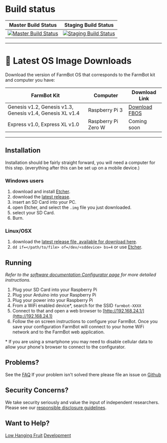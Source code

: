 # Build status
| Master Build Status  | Staging Build Status |
| :---: | :---: |
| [![Master Build Status](https://circleci.com/gh/FarmBot/farmbot_os/tree/master.svg?style=svg)](https://circleci.com/gh/FarmBot/farmbot_os/tree/master) | [![Staging Build Status](https://circleci.com/gh/FarmBot/farmbot_os/tree/staging.svg?style=svg)](https://circleci.com/gh/FarmBot/farmbot_os/tree/staging) |
---

<!-- DON'T CHANGE THE TEXT BELOW. It is used in documentation links. -->
# :floppy_disk: Latest OS Image Downloads
<!-- DON'T CHANGE THE TEXT ABOVE. It is used in documentation links. -->

Download the version of FarmBot OS that corresponds to the FarmBot kit and computer you have:

| FarmBot Kit  | Computer | Download Link |
| --- | --- | --- |
| Genesis v1.2, Genesis v1.3, Genesis v1.4, Genesis XL v1.4 | Raspberry Pi 3 | [Download FBOS](https://github.com/FarmBot/farmbot_os/releases/download/v8.2.0/farmbot-rpi3-8.2.0.img) |
| Express v1.0, Express XL v1.0 | Raspberry Pi Zero W | Coming soon |

---

## Installation
Installation should be fairly straight forward, you will need a computer for this step.
(everything after this can be set up on a mobile device.)

### Windows users

 1. download and install [Etcher](https://etcher.io/).
 0. download the [latest release](#floppy_disk-latest-os-image-downloads).
 0. insert an SD Card into your PC.
 0. open Etcher, and select the `.img` file you just downloaded.
 0. select your SD Card.
 0. Burn.

### Linux/OSX

 1. download the [latest release file, available for download here](#floppy_disk-latest-os-image-downloads).
 0. ```dd if=</path/to/file> of=/dev/<sddevice> bs=4``` or use [Etcher](https://etcher.io/).

## Running
_Refer to the [software documentation Configurator page](https://software.farm.bot/docs/configurator) for more detailed instructions._

 1. Plug your SD Card into your Raspberry Pi
 0. Plug your Arduino into your Raspberry Pi
 0. Plug your power into your Raspberry Pi
 0. From a WiFi enabled device*, search for the SSID `farmbot-XXXX`
 0. Connect to that and open a web browser to [http://192.168.24.1/](http://192.168.24.1)
 0. Follow the on screen instructions to configure your FarmBot. Once you save your configuration FarmBot will connect to your home WiFi network and to the FarmBot web application.

\* If you are using a smartphone you may need to disable cellular data to allow your phone's browser to connect to the configurator.

## Problems?

See the [FAQ](docs/FAQ.md)
If your problem isn't solved there please file an issue on [Github](https://github.com/FarmBot-Labs/farmbot_os/issues/new)

## Security Concerns?

We take security seriously and value the input of independent researchers. Please see our [responsible disclosure guidelines](https://farm.bot/responsible-disclosure-of-security-vulnerabilities/).

## Want to Help?

[Low Hanging Fruit](https://github.com/FarmBot-Labs/farmbot_os/search?utf8=%E2%9C%93&q=TODO)
[Development](CONTRIBUTING.md)
